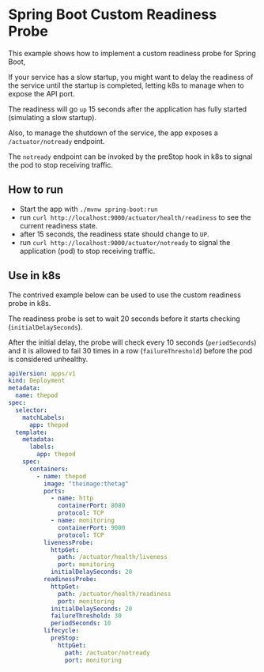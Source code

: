 # Spring Boot Custom Readiness Probe

This example shows how to implement a custom readiness probe for Spring Boot,

If your service has a slow startup,
you might want to delay the readiness of the service until the startup is completed,
letting k8s to manage when to expose the API port.

The readiness will go `up` 15 seconds after the application has fully started (simulating a slow startup).

Also, to manage the shutdown of the service, the app exposes a `/actuator/notready` endpoint.

The `notready` endpoint can be invoked by the preStop hook in k8s to signal the pod to stop receiving traffic.

## How to run

* Start the app with `./mvnw spring-boot:run`
* run `curl http://localhost:9000/actuator/health/readiness` to see the current readiness state.
* after 15 seconds, the readiness state should change to `UP`.
* run `curl http://localhost:9000/actuator/notready` to signal the application (pod) to stop receiving traffic.

## Use in k8s

The contrived example below can be used to use the custom readiness probe in k8s.

The readiness probe is set to wait 20 seconds before it starts checking (`initialDelaySeconds`).

After the initial delay, the probe will check every 10 seconds (`periodSeconds`)
and it is allowed to fail 30 times in a row (`failureThreshold`)
before the pod is considered unhealthy.

```yaml
apiVersion: apps/v1
kind: Deployment
metadata:
  name: thepod
spec:
  selector:
    matchLabels:
      app: thepod
  template:
    metadata:
      labels:
        app: thepod
    spec:
      containers:
        - name: thepod
          image: "theimage:thetag"
          ports:
            - name: http
              containerPort: 8080
              protocol: TCP
            - name: monitoring
              containerPort: 9000
              protocol: TCP
          livenessProbe:
            httpGet:
              path: /actuator/health/liveness
              port: monitoring
            initialDelaySeconds: 20
          readinessProbe:
            httpGet:
              path: /actuator/health/readiness
              port: monitoring
            initialDelaySeconds: 20
            failureThreshold: 30
            periodSeconds: 10
          lifecycle:
            preStop:
              httpGet:
                path: /actuator/notready
                port: monitoring
```

